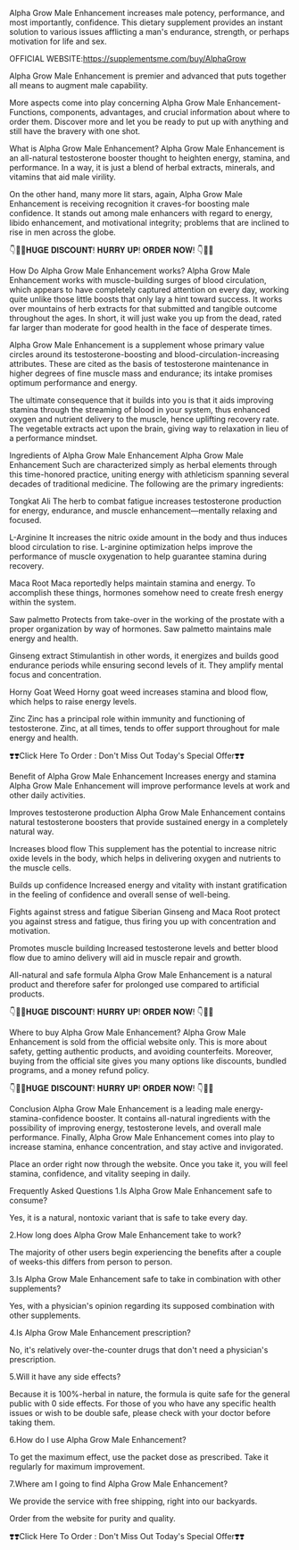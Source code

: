 Alpha Grow Male Enhancement increases male potency, performance, and most importantly, confidence. This dietary supplement provides an instant solution to various issues afflicting a man's endurance, strength, or perhaps motivation for life and sex.

OFFICIAL WEBSITE:https://supplementsme.com/buy/AlphaGrow

Alpha Grow Male Enhancement is premier and advanced that puts together all means to augment male capability.

More aspects come into play concerning Alpha Grow Male Enhancement-Functions, components, advantages, and crucial information about where to order them. Discover more and let you be ready to put up with anything and still have the bravery with one shot.

What is Alpha Grow Male Enhancement?
Alpha Grow Male Enhancement is an all-natural testosterone booster thought to heighten energy, stamina, and performance. In a way, it is just a blend of herbal extracts, minerals, and vitamins that aid male virility.

On the other hand, many more lit stars, again, Alpha Grow Male Enhancement is receiving recognition it craves-for boosting male confidence. It stands out among male enhancers with regard to energy, libido enhancement, and motivational integrity; problems that are inclined to rise in men across the globe.

👇🥳😍𝐇𝐔𝐆𝐄 𝐃𝐈𝐒𝐂𝐎𝐔𝐍𝐓! 𝐇𝐔𝐑𝐑𝐘 𝐔𝐏! 𝐎𝐑𝐃𝐄𝐑 𝐍𝐎𝐖! 👇🥳😍

How Do Alpha Grow Male Enhancement works?
Alpha Grow Male Enhancement works with muscle-building surges of blood circulation, which appears to have completely captured attention on every day, working quite unlike those little boosts that only lay a hint toward success. It works over mountains of herb extracts for that submitted and tangible outcome throughout the ages. In short, it will just wake you up from the dead, rated far larger than moderate for good health in the face of desperate times. 

Alpha Grow Male Enhancement is a supplement whose primary value circles around its testosterone-boosting and blood-circulation-increasing attributes. These are cited as the basis of testosterone maintenance in higher degrees of fine muscle mass and endurance; its intake promises optimum performance and energy.

The ultimate consequence that it builds into you is that it aids improving stamina through the streaming of blood in your system, thus enhanced oxygen and nutrient delivery to the muscle, hence uplifting recovery rate. The vegetable extracts act upon the brain, giving way to relaxation in lieu of a performance mindset.

Ingredients of Alpha Grow Male Enhancement
Alpha Grow Male Enhancement Such are characterized simply as herbal elements through this time-honored practice, uniting energy with athleticism spanning several decades of traditional medicine. The following are the primary ingredients:

Tongkat Ali
The herb to combat fatigue increases testosterone production for energy, endurance, and muscle enhancement—mentally relaxing and focused.

L-Arginine
It increases the nitric oxide amount in the body and thus induces blood circulation to rise. L-arginine optimization helps improve the performance of muscle oxygenation to help guarantee stamina during recovery.

Maca Root
Maca reportedly helps maintain stamina and energy. To accomplish these things, hormones somehow need to create fresh energy within the system.

Saw palmetto
Protects from take-over in the working of the prostate with a proper organization by way of hormones. Saw palmetto maintains male energy and health.

Ginseng extract
Stimulantish in other words, it energizes and builds good endurance periods while ensuring second levels of it. They amplify mental focus and concentration.

Horny Goat Weed
Horny goat weed increases stamina and blood flow, which helps to raise energy levels. 

Zinc
Zinc has a principal role within immunity and functioning of testosterone. Zinc, at all times, tends to offer support throughout for male energy and health. 

❣️❣️Click Here To Order : Don't Miss Out Today's Special Offer❣️❣️ 

Benefit of Alpha Grow Male Enhancement
Increases energy and stamina
Alpha Grow Male Enhancement will improve performance levels at work and other daily activities.

Improves testosterone production
Alpha Grow Male Enhancement contains natural testosterone boosters that provide sustained energy in a completely natural way.

Increases blood flow
This supplement has the potential to increase nitric oxide levels in the body, which helps in delivering oxygen and nutrients to the muscle cells.

Builds up confidence
Increased energy and vitality with instant gratification in the feeling of confidence and overall sense of well-being.

Fights against stress and fatigue
Siberian Ginseng and Maca Root protect you against stress and fatigue, thus firing you up with concentration and motivation.

Promotes muscle building
Increased testosterone levels and better blood flow due to amino delivery will aid in muscle repair and growth.

All-natural and safe formula
Alpha Grow Male Enhancement is a natural product and therefore safer for prolonged use compared to artificial products.

👇🥳😍𝐇𝐔𝐆𝐄 𝐃𝐈𝐒𝐂𝐎𝐔𝐍𝐓! 𝐇𝐔𝐑𝐑𝐘 𝐔𝐏! 𝐎𝐑𝐃𝐄𝐑 𝐍𝐎𝐖! 👇🥳😍

Where to buy Alpha Grow Male Enhancement?
Alpha Grow Male Enhancement is sold from the official website only. This is more about safety, getting authentic products, and avoiding counterfeits. Moreover, buying from the official site gives you many options like discounts, bundled programs, and a money refund policy. 

👇🥳😍𝐇𝐔𝐆𝐄 𝐃𝐈𝐒𝐂𝐎𝐔𝐍𝐓! 𝐇𝐔𝐑𝐑𝐘 𝐔𝐏! 𝐎𝐑𝐃𝐄𝐑 𝐍𝐎𝐖! 👇🥳😍

Conclusion
Alpha Grow Male Enhancement is a leading male energy-stamina-confidence booster. It contains all-natural ingredients with the possibility of improving energy, testosterone levels, and overall male performance. Finally, Alpha Grow Male Enhancement comes into play to increase stamina, enhance concentration, and stay active and invigorated.

Place an order right now through the website. Once you take it, you will feel stamina, confidence, and vitality seeping in daily.

Frequently Asked Questions
1.Is Alpha Grow Male Enhancement safe to consume?

Yes, it is a natural, nontoxic variant that is safe to take every day.

2.How long does Alpha Grow Male Enhancement take to work?

The majority of other users begin experiencing the benefits after a couple of weeks-this differs from person to person.

3.Is Alpha Grow Male Enhancement safe to take in combination with other supplements?

Yes, with a physician's opinion regarding its supposed combination with other supplements.

4.Is Alpha Grow Male Enhancement prescription?

No, it's relatively over-the-counter drugs that don't need a physician's prescription.

5.Will it have any side effects?

Because it is 100%-herbal in nature, the formula is quite safe for the general public with 0 side effects. For those of you who have any specific health issues or wish to be double safe, please check with your doctor before taking them.

6.How do I use Alpha Grow Male Enhancement?

To get the maximum effect, use the packet dose as prescribed. Take it regularly for maximum improvement.

7.Where am I going to find Alpha Grow Male Enhancement?

We provide the service with free shipping, right into our backyards.

Order from the website for purity and quality. 

❣️❣️Click Here To Order : Don't Miss Out Today's Special Offer❣️❣️ 


